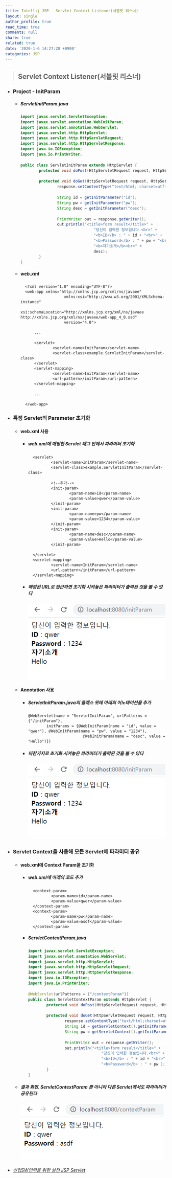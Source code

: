 ```yaml
---
title: Intellij JSP - Servlet Context Listener(서블릿 리스너)
layout: single
author_profile: true
read_time: true
comments: null
share: true
related: true
date: '2020-1-6 14:27:28 +0900'
categories: JSP
---
```


> ## Servlet Context Listener(서블릿 리스너)

* ### Project - InitParam
	* ##### ServletInitParam.java
	
		```java
		import javax.servlet.ServletException;
		import javax.servlet.annotation.WebInitParam;
		import javax.servlet.annotation.WebServlet;
		import javax.servlet.http.HttpServlet;
		import javax.servlet.http.HttpServletRequest;
		import javax.servlet.http.HttpServletResponse;
		import java.io.IOException;
		import java.io.PrintWriter;

		public class ServletInitParam extends HttpServlet {
				protected void doPost(HttpServletRequest request, HttpServletResponse response) throws ServletException, IOException {}

				protected void doGet(HttpServletRequest request, HttpServletResponse response) throws ServletException, IOException {
						response.setContentType("text/html; charset=utf-8");

						String id = getInitParameter("id");
						String pw = getInitParameter("pw");
						String desc = getInitParameter("desc");

						PrintWriter out = response.getWriter();
						out.println("<title>form result</title>" +
										"당신이 입력한 정보입니다.<br>" +
										"<b>ID</b> : " + id + "<br>" +
										"<b>Password</b> : " + pw + "<br>" +
										"<b>자기소개</b><br>" +
										desc);
				}
		}
		```
	
	* ##### web.xml
	
			<?xml version="1.0" encoding="UTF-8"?>
			<web-app xmlns="http://xmlns.jcp.org/xml/ns/javaee"
							 xmlns:xsi="http://www.w3.org/2001/XMLSchema-instance"
							 xsi:schemaLocation="http://xmlns.jcp.org/xml/ns/javaee http://xmlns.jcp.org/xml/ns/javaee/web-app_4_0.xsd"
							 version="4.0">
							 
				...
				
				<servlet>
						<servlet-name>InitParam</servlet-name>
						<servlet-class>example.ServletInitParam</servlet-class>
				</servlet>
				<servlet-mapping>
						<servlet-name>InitParam</servlet-name>
						<url-pattern>/initParam</url-pattern>
				</servlet-mapping>
				
				...
				
			</web-app>

* ### 특정 Servlet의 Parameter 초기화
	* #### web.xml 사용
		* ##### web.xml에 매핑한 Servlet 태그 안에서 파라미터 초기화
				<servlet>
						<servlet-name>InitParam</servlet-name>
						<servlet-class>example.ServletInitParam</servlet-class>

						<!--추가-->
						<init-param>
								<param-name>id</param-name>
								<param-value>qwer</param-value>
						</init-param>
						<init-param>
								<param-name>pw</param-name>
								<param-value>1234</param-value>
						</init-param>
						<init-param>
								<param-name>desc</param-name>
								<param-value>Hello</param-value>
						</init-param>

				</servlet>
				<servlet-mapping>
						<servlet-name>InitParam</servlet-name>
						<url-pattern>/initParam</url-pattern>
				</servlet-mapping>
			
		* ##### 매핑된 URL로 접근하면 초기화 시켜놓은 파라미터가 출력된 것을 볼 수 있다

			![](/assets/img/jsp/servlet_param1.png)
 
	* #### Annotation 사용
		* ##### ServletInitParam.java의 클래스 위에 아래의 어노태이션을 추가
	
			```
			@WebServlet(name = "ServletInitParam", urlPatterns = {"/initParam"},
					initParams = {@WebInitParam(name = "id", value = "qwer"), @WebInitParam(name = "pw", value = "1234"),
									@WebInitParam(name = "desc", value = "Hello")})
			```
									
		* ##### 마찬가지로 초기화 시켜놓은 파라미터가 출력된 것을 볼 수 있다

			![](/assets/img/jsp/servlet_param1.png)
		
		
* ### Servlet Context을 사용해 모든 Servlet에 파라미터 공유
	* #### web.xml에 Context Param을 초기화
		* ##### web.xml에 아래의 코드 추가
				<context-param>
						<param-name>id</param-name>
						<param-value>qwer</param-value>
				</context-param>
				<context-param>
						<param-name>pw</param-name>
						<param-value>asdf</param-value>
				</context-param>
		* ##### ServletContextParam.java
			```java
			import javax.servlet.ServletException;
			import javax.servlet.annotation.WebServlet;
			import javax.servlet.http.HttpServlet;
			import javax.servlet.http.HttpServletRequest;
			import javax.servlet.http.HttpServletResponse;
			import java.io.IOException;
			import java.io.PrintWriter;

			@WebServlet(urlPatterns = {"/contextParam"})
			public class ServletContextParam extends HttpServlet {
					protected void doPost(HttpServletRequest request, HttpServletResponse response) throws ServletException, IOException { }

					protected void doGet(HttpServletRequest request, HttpServletResponse response) throws ServletException, IOException {
							response.setContentType("text/html;charset=utf-8");
							String id = getServletContext().getInitParameter("id");
							String pw = getServletContext().getInitParameter("pw");

							PrintWriter out = response.getWriter();
							out.println("<title>form result</title>" +
											"당신이 입력한 정보입니다.<br>" +
											"<b>ID</b> : " + id + "<br>" +
											"<b>Password</b> : " + pw );
					}
			}
			```
		 
	 * ##### 결과 화면. ServletContextParam 뿐 아니라 다른 Servlet에서도 파라미터가 공유된다
		 
		![](/assets/img/jsp/servlet_param2.png)		 
* ###### [신입SW인력을 위한 실전 JSP Servlet]


[신입SW인력을 위한 실전 JSP Servlet]: https://www.youtube.com/watch?v=2Pqi-kUMwtw&list=PLieE0qnqO2kTyzAlsvxzoulHVISvO8zA9&index=39